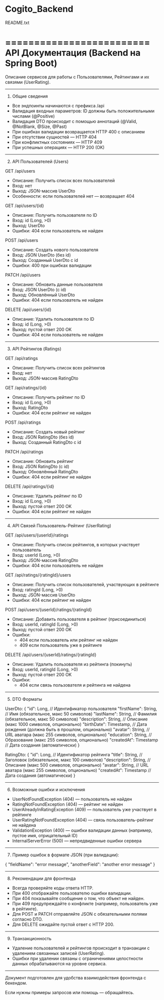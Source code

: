 # Cogito_Backend
README.txt

=========================
API Документация (Backend на Spring Boot)
=========================

Описание сервисов для работы с Пользователями, Рейтингами и их связями (UserRating).

---

1. Общие сведения

- Все эндпоинты начинаются с префикса /api
- Валидация входных параметров: ID должны быть положительными числами (@Positive)
- Валидация DTO происходит с помощью аннотаций (@Valid, @NotBlank, @Size, @Past)
- При ошибках валидации возвращается HTTP 400 с описанием
- При отсутствии сущностей — HTTP 404
- При конфликтных состояниях — HTTP 409
- При успешных операциях — HTTP 200 (OK)

---

2. API Пользователей (Users)

GET /api/users
- Описание: Получить список всех пользователей
- Вход: нет
- Выход: JSON-массив UserDto
- Особенности: если пользователей нет — возвращает 404

GET /api/users/{id}
- Описание: Получить пользователя по ID
- Вход: id (Long, >0)
- Выход: UserDto
- Ошибки: 404 если пользователь не найден

POST /api/users
- Описание: Создать нового пользователя
- Вход: JSON UserDto (без id)
- Выход: Созданный UserDto с id
- Ошибки: 400 при ошибках валидации

PATCH /api/users
- Описание: Обновить данные пользователя
- Вход: JSON UserDto (с id)
- Выход: Обновлённый UserDto
- Ошибки: 404 если пользователь не найден

DELETE /api/users/{id}
- Описание: Удалить пользователя по ID
- Вход: id (Long, >0)
- Выход: пустой ответ 200 OK
- Ошибки: 404 если пользователь не найден

---

3. API Рейтингов (Ratings)

GET /api/ratings
- Описание: Получить список всех рейтингов
- Вход: нет
- Выход: JSON-массив RatingDto

GET /api/ratings/{id}
- Описание: Получить рейтинг по ID
- Вход: id (Long, >0)
- Выход: RatingDto
- Ошибки: 404 если рейтинг не найден

POST /api/ratings
- Описание: Создать новый рейтинг
- Вход: JSON RatingDto (без id)
- Выход: Созданный RatingDto с id

PATCH /api/ratings
- Описание: Обновить рейтинг
- Вход: JSON RatingDto (с id)
- Выход: Обновлённый RatingDto
- Ошибки: 404 если рейтинг не найден

DELETE /api/ratings/{id}
- Описание: Удалить рейтинг по ID
- Вход: id (Long, >0)
- Выход: пустой ответ 200 OK
- Ошибки: 404 если рейтинг не найден

---

4. API Связей Пользователь-Рейтинг (UserRating)

GET /api/users/{userId}/ratings
- Описание: Получить список рейтингов, в которых участвует пользователь
- Вход: userId (Long, >0)
- Выход: JSON-массив RatingDto
- Ошибки: 404 если пользователь не найден

GET /api/ratings/{ratingId}/users
- Описание: Получить список пользователей, участвующих в рейтинге
- Вход: ratingId (Long, >0)
- Выход: JSON-массив UserDto
- Ошибки: 404 если рейтинг не найден

POST /api/users/{userId}/ratings/{ratingId}
- Описание: Добавить пользователя в рейтинг (присоединиться)
- Вход: userId, ratingId (Long, >0)
- Выход: пустой ответ 200 OK
- Ошибки:
    - 404 если пользователь или рейтинг не найден
    - 409 если пользователь уже в рейтинге

DELETE /api/users/{userId}/ratings/{ratingId}
- Описание: Удалить пользователя из рейтинга (покинуть)
- Вход: userId, ratingId (Long, >0)
- Выход: пустой ответ 200 OK
- Ошибки:
    - 404 если связь пользователя и рейтинга не найдена

---

5. DTO Форматы

UserDto:
{
"id": Long,                  // Идентификатор пользователя
"firstName": String,         // Имя (обязательное, макс 50 символов)
"lastName": String,          // Фамилия (обязательное, макс 50 символов)
"description": String,       // Описание (макс 1000 символов, опционально)
"birthDate": Timestamp,      // Дата рождения (должна быть в прошлом, опционально)
"avatar": String,            // URL аватара (макс 255 символов, опционально)
"education": String,         // Образование (макс 255 символов, опционально)
"createdAt": Timestamp       // Дата создания (автоматически)
}

RatingDto:
{
"id": Long,                  // Идентификатор рейтинга
"title": String,             // Заголовок (обязательное, макс 100 символов)
"description": String,       // Описание (макс 500 символов, опционально)
"avatar": String,            // URL аватара (макс 255 символов, опционально)
"createdAt": Timestamp       // Дата создания (автоматически)
}

---

6. Возможные ошибки и исключения

- UserNotFoundException (404) — пользователь не найден
- RatingNotFoundException (404) — рейтинг не найден
- UserAlreadyInRatingException (409) — пользователь уже участвует в рейтинге
- UserRatingNotFoundException (404) — связь пользователь-рейтинг не найдена
- ValidationException (400) — ошибки валидации данных (например, пустое имя, отрицательный ID)
- InternalServerError (500) — непредвиденные ошибки сервера

---

7. Пример ошибок в формате JSON (при валидации):

{
"fieldName": "error message",
"anotherField": "another error message"
}

---

8. Рекомендации для фронтенда

- Всегда проверяйте коды ответа HTTP.
- При 400 отображайте пользователю ошибки валидации.
- При 404 показывайте сообщение о том, что объект не найден.
- При 409 предупреждайте о конфликте (например, пользователь уже в рейтинге).
- Для POST и PATCH отправляйте JSON с обязательными полями согласно DTO.
- Для DELETE ожидайте пустой ответ с HTTP 200.

---

9. Транзакционность

- Удаление пользователей и рейтингов происходит в транзакции с удалением связанных записей (UserRating).
- Ошибки при удалении связаны с ограничениями целостности данных обрабатываются на уровне сервиса.

---

Документ подготовлен для удобства взаимодействия фронтенда с бекендом.

Если нужны примеры запросов или помощь — обращайтесь.
